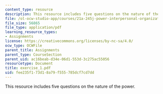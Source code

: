 ```yaml
---
content_type: resource
description: This resource includes five questions on the nature of the power.
file: /ol-ocw-studio-app/courses/21a-245j-power-interpersonal-organizational-and-global-dimensions-fall-2005/fee235f173d18a79f555785dcf7cd7dd_exercise_1.pdf
file_size: 56865
file_type: application/pdf
learning_resource_types:
- Assignments
license: https://creativecommons.org/licenses/by-nc-sa/4.0/
ocw_type: OCWFile
parent_title: Assignments
parent_type: CourseSection
parent_uid: ac16beab-d34e-06d1-553d-3c275ac55056
resourcetype: Document
title: exercise_1.pdf
uid: fee235f1-73d1-8a79-f555-785dcf7cd7dd
---
```

This resource includes five questions on the nature of the power.